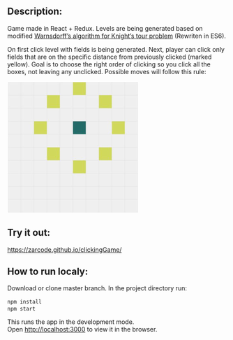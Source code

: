 ## Description:
Game made in React + Redux.
Levels are being generated based on modified [Warnsdorff’s algorithm for Knight’s tour problem](https://www.geeksforgeeks.org/warnsdorffs-algorithm-knights-tour-problem/) (Rewriten in ES6).

On first click level with fields is being generated.
Next, player can click only fields that are on the specific distance from previously clicked (marked yellow). Goal is to choose the right order of clicking so you click all the boxes, not leaving any unclicked.
Possible moves will follow this rule:

![Screenshot](movements.png)

## Try it out:
https://zarcode.github.io/clickingGame/

## How to run localy:

Download or clone master branch. In the project directory run:

```
npm install
npm start
```

This runs the app in the development mode.<br>
Open [http://localhost:3000](http://localhost:3000) to view it in the browser.
